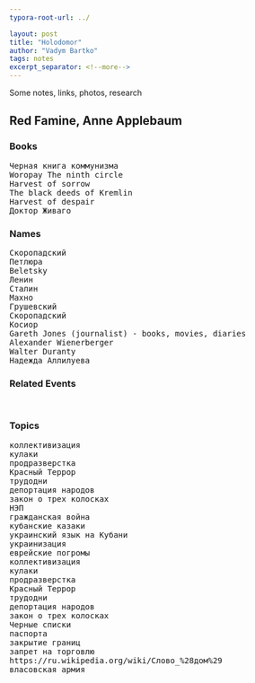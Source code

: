 ```yaml
---
typora-root-url: ../

layout: post
title: "Holodomor"
author: "Vadym Bartko"
tags: notes
excerpt_separator: <!--more-->
---
```


Some notes, links, photos, research

<!--more-->

## Red Famine, Anne Applebaum
### Books
<pre>
Черная книга коммунизма
Woropay The ninth circle
Harvest of sorrow
The black deeds of Kremlin
Harvest of despair
Доктор Живаго
</pre>

### Names
<pre>
Скоропадский  
Петлюра
Beletsky  
Ленин  
Сталин
Махно
Грушевский
Скоропадский
Косиор
Gareth Jones (journalist) - books, movies, diaries
Alexander Wienerberger
Walter Duranty
Надежда Аллилуева
</pre>


### Related Events
<pre>

</pre>

### Topics
<pre>
коллективизация
кулаки
продразверстка
Красный Террор
трудодни
депортация народов
закон о трех колосках
НЭП
гражданская война
кубанские казаки
украинский язык на Кубани
украинизация
еврейские погромы
коллективизация
кулаки
продразверстка
Красный Террор
трудодни
депортация народов
закон о трех колосках
Черные списки
паспорта
закрытие границ
запрет на торговлю
https://ru.wikipedia.org/wiki/Слово_%28дом%29
власовская армия
</pre>
